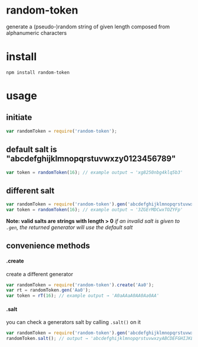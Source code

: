 # random-token
generate a (pseudo-)random string of given length composed from alphanumeric characters

# install
`npm install random-token`

# usage
## initiate
``` javascript
var randomToken = require('random-token');
```


## default salt is "abcdefghijklmnopqrstuvwxzy0123456789"
``` javascript
var token = randomToken(16); // example output → 'xg8250nbg4klq5b3'
```

## different salt
``` javascript
var randomToken = require('random-token').gen('abcdefghijklmnopqrstuvwxzyABCDEFGHIJKLMNOPQRSTUVWXYZ0123456789');
var token = randomToken(16); // example output → '3ZGErMDCwxTOZYFp'
```

**Note: valid salts are strings with length > 0**
*if an invalid salt is given to `.gen`, the returned generator will use the default salt*

## convenience methods
#### .create
create a different generator
``` javascript
var randomToken = require('random-token').create('Aa0');
var rt = randomToken.gen('Aa0');
var token = rT(16); // example output → 'A0aAAaA0AA0Aa0AA'
```

#### .salt
you can check a generators salt by calling `.salt()` on it
``` javascript
var randomToken = require('random-token').gen('abcdefghijklmnopqrstuvwxzyABCDEFGHIJKLMNOPQRSTUVWXYZ0123456789')
randomToken.salt(); // output → 'abcdefghijklmnopqrstuvwxzyABCDEFGHIJKLMNOPQRSTUVWXYZ0123456789'
```

